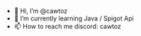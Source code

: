 - 👋 Hi, I’m @cawtoz
- 🌱 I’m currently learning Java / Spigot Api
- 📫 How to reach me discord: cawtoz

<!---
cawtoz/cawtoz is a ✨ special ✨ repository because its `README.md` (this file) appears on your GitHub profile.
You can click the Preview link to take a look at your changes.
--->
